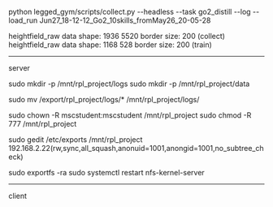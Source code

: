 python legged_gym/scripts/collect.py --headless --task go2_distill --log --load_run Jun27_18-12-12_Go2_10skills_fromMay26_20-05-28

heightfield_raw data shape: 1936 5520 border size: 200  (collect)
heightfield_raw data shape: 1168 528 border size: 200  (train)

---
server

sudo mkdir -p /mnt/rpl_project/logs
sudo mkdir -p /mnt/rpl_project/data

sudo mv /export/rpl_project/logs/* /mnt/rpl_project/logs/

sudo chown -R mscstudent:mscstudent /mnt/rpl_project
sudo chmod -R 777 /mnt/rpl_project

sudo gedit /etc/exports
/mnt/rpl_project 192.168.2.22(rw,sync,all_squash,anonuid=1001,anongid=1001,no_subtree_check)

sudo exportfs -ra
sudo systemctl restart nfs-kernel-server

---
client